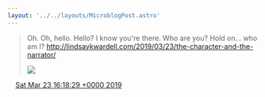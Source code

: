 ```yaml
---
layout: '../../layouts/MicroblogPost.astro'
---
```


> Oh. Oh, hello. Hello? I know you're there. Who are you? Hold on... who am I? http://lindsaykwardell.com/2019/03/23/the-character-and-the-narrator/ 
> 
> ![](/media/1109489605659766784-D2Wy6rCXQAIqiy1.jpg)

<img src="/media/tweet.ico" width="12" /> [Sat Mar 23 16:18:29 +0000 2019](https://twitter.com/lindsaykwardell/status/1109489605659766784)